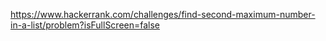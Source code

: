 https://www.hackerrank.com/challenges/find-second-maximum-number-in-a-list/problem?isFullScreen=false
